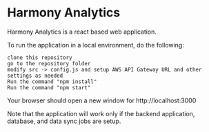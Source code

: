 # Harmony Analytics
Harmony Analytics is a react based web application.

To run the application in a local environment, do the following:
```
clone this repository
go to the repository folder
modify src -> config.js and setup AWS API Gateway URL and other settings as needed
Run the command "npm install"
Run the command "npm start"
````

Your browser should open a new window for http://localhost:3000

Note that the application will work only if the backend application, database, and data sync jobs are setup.
